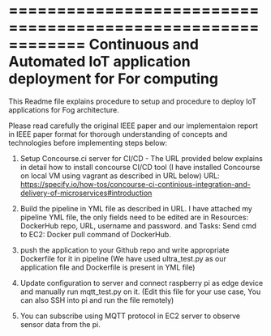 ============================================================
Continuous and Automated IoT application deployment for For computing
============================================================

This Readme file explains procedure to setup and procedure to deploy IoT applications for Fog architecture.

Please read carefully the original IEEE paper and our implementaion report in IEEE paper format for thorough understanding of concepts and technologies 
before implementing steps below:

1. Setup Concourse.ci server for CI/CD - The URL provided below explains in detail how to install concourse CI/CD tool (I have installed 
Concourse on local VM using vagrant as described in URL below)
URL: https://specify.io/how-tos/concourse-ci-continious-integration-and-delivery-of-microservices#introduction

2. Build the pipeline in YML file as described in URL. I have attached my pipeline YML file,
the only fields need to be edited are in Resources: DockerHub repo, URL, username and password. 
and Tasks: Send cmd to EC2: Docker pull command of DockerHub.

3. push the application to your Github repo and write appropriate Dockerfile for it in pipeline (We have used ultra_test.py as our application file and Dockerfile is present in YML file)

4. Update configuration to server and connect raspberry pi as edge device and manually run mqtt_test.py on it. (Edit this file for your use case,
You can also SSH into pi and run the file remotely)

5. You can subscribe using MQTT protocol in EC2 server to observe sensor data from the pi.


